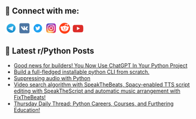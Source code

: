 ## 🔎 Connect with me:
[<img src="https://github.com/bullbesh/bullbesh/blob/main/images/Telegram.png" width="32" height="32" />](https://t.me/bullbesh)
[<img src="https://github.com/bullbesh/bullbesh/blob/main/images/VK.png" width="32" height="32" />](https://vk.com/bullbesh)
[<img src="https://github.com/bullbesh/bullbesh/blob/main/images/Twitter.png" width="32" height="32" />](https://twitter.com/bullbesh1)
[<img src="https://github.com/bullbesh/bullbesh/blob/main/images/Instagram.png" width="32" height="32" />](https://www.instagram.com/bullbesh)
[<img src="https://github.com/bullbesh/bullbesh/blob/main/images/Reddit.png" width="32" height="32" />](https://www.reddit.com/user/bullbesh)
[<img src="https://github.com/bullbesh/bullbesh/blob/main/images/YouTube.png" width="32" height="32" />](https://www.youtube.com/channel/UCtfjRs6uzgq5mfm8S06WTcg)

## 📕 Latest r/Python Posts
<!-- BLOG-POST-LIST:START -->
- [Good news for builders! You Now Use ChatGPT In Your Python Project](https://www.reddit.com/r/Python/comments/11fwcd1/good_news_for_builders_you_now_use_chatgpt_in/)
- [Build a full-fledged installable python CLI from scratch.](https://www.reddit.com/r/Python/comments/11fup3e/build_a_fullfledged_installable_python_cli_from/)
- [Suppressing audio with Python](https://www.reddit.com/r/Python/comments/11fszb7/suppressing_audio_with_python/)
- [Video search algorithm with SpeakTheBeats, Spacy-enabled TTS script editing with SpeakTheScript and automatic music arrangement with FixTheBeats!](https://www.reddit.com/r/Python/comments/11frcfs/video_search_algorithm_with_speakthebeats/)
- [Thursday Daily Thread: Python Careers, Courses, and Furthering Education!](https://www.reddit.com/r/Python/comments/11fmm6e/thursday_daily_thread_python_careers_courses_and/)
<!-- BLOG-POST-LIST:END -->
